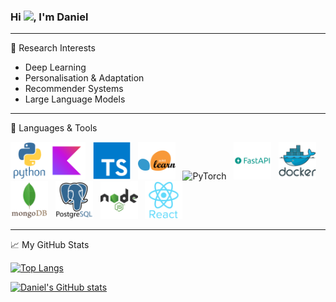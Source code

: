 ### Hi <img src="https://raw.githubusercontent.com/MartinHeinz/MartinHeinz/master/wave.gif" width="30px">, I'm Daniel

---

📘 Research Interests

* Deep Learning
* Personalisation & Adaptation
* Recommender Systems
* Large Language Models

---

🧰 Languages & Tools

<img src="https://github.com/devicons/devicon/blob/master/icons/python/python-original-wordmark.svg" alt="Python" width="60" height="60"/><img src="https://github.com/devicons/devicon/blob/master/icons/kotlin/kotlin-original.svg" alt="Kotlin" width="60" height="60"/>&nbsp;&nbsp;&nbsp;<img src="https://github.com/devicons/devicon/blob/master/icons/typescript/typescript-original.svg" alt="TypeScript" width="60" height="60"/>&nbsp;&nbsp;&nbsp;<img src="https://github.com/devicons/devicon/blob/master/icons/scikitlearn/scikitlearn-original.svg" alt="scikit-learn" width="60" height="60"/>&nbsp;&nbsp;&nbsp;<img src="https://github.com/valohai/ml-logos/blob/master/pytorch.svg" alt="PyTorch" width="60" height="60"/>&nbsp;&nbsp;&nbsp;<img src="https://github.com/devicons/devicon/blob/master/icons/fastapi/fastapi-original-wordmark.svg" alt="FastAPI" width="60" height="60"/>&nbsp;&nbsp;&nbsp;<img src="https://github.com/devicons/devicon/blob/master/icons/docker/docker-original-wordmark.svg" alt="Docker" width="60" height="60"/>&nbsp;&nbsp;&nbsp;<img src="https://github.com/devicons/devicon/blob/master/icons/mongodb/mongodb-original-wordmark.svg" alt="MongoDB" width="60" height="60"/>&nbsp;&nbsp;&nbsp;<img src="https://github.com/devicons/devicon/blob/master/icons/postgresql/postgresql-original-wordmark.svg" alt="PostgreSQL" width="60" height="60"/>&nbsp;&nbsp;&nbsp;<img src="https://github.com/devicons/devicon/blob/master/icons/nodejs/nodejs-original-wordmark.svg" alt="Node" width="60" height="60"/>&nbsp;&nbsp;&nbsp;<img src="https://github.com/devicons/devicon/blob/master/icons/react/react-original-wordmark.svg" alt="React" width="60" height="60"/>

---

📈 My GitHub Stats

[![Top Langs](https://github-readme-stats.vercel.app/api/top-langs/?username=httpdaniel&hide=html,css,shaderlab,hlsl,c%23,jupyter%20notebook&theme=buefy)](https://github.com/anuraghazra/github-readme-stats)

[![Daniel's GitHub stats](https://github-readme-stats.vercel.app/api?username=httpdaniel&theme=buefy)](https://github.com/anuraghazra/github-readme-stats)
